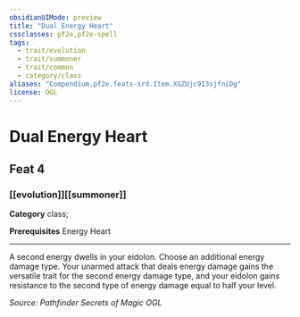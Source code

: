```yaml
---
obsidianUIMode: preview
title: "Dual Energy Heart"
cssclasses: pf2e,pf2e-spell
tags:
  - trait/evolution
  - trait/summoner
  - trait/common
  - category/class
aliases: "Compendium.pf2e.feats-srd.Item.XGZUjc9I3sjfniDg"
license: OGL
---
```

# Dual Energy Heart
## Feat 4
### [[evolution]][[summoner]]

**Category** class; 



**Prerequisites** Energy Heart
* * *
A second energy dwells in your eidolon. Choose an additional energy damage type. Your unarmed attack that deals energy damage gains the versatile trait for the second energy damage type, and your eidolon gains resistance to the second type of energy damage equal to half your level.

*Source: Pathfinder Secrets of Magic*
*OGL*